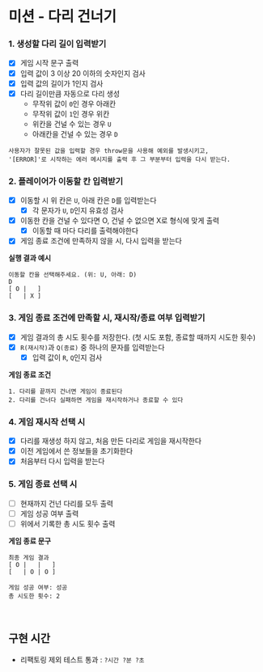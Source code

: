 # 미션 - 다리 건너기

### 1. 생성할 다리 길이 입력받기

- [x] 게임 시작 문구 출력
- [x] 입력 값이 3 이상 20 이하의 숫자인지 검사
- [x] 입력 값의 길이가 1인지 검사
- [x] 다리 길이만큼 자동으로 다리 생성
  - 무작위 값이 `0`인 경우 아래칸
  - 무작위 값이 `1`인 경우 위칸
  - 위칸을 건널 수 있는 경우 `U`
  - 아래칸을 건널 수 있는 경우 `D`

```
사용자가 잘못된 값을 입력할 경우 throw문을 사용해 예외를 발생시키고,
'[ERROR]'로 시작하는 에러 메시지를 출력 후 그 부분부터 입력을 다시 받는다.
```

### 2. 플레이어가 이동할 칸 입력받기

- [x] 이동할 시 위 칸은 `U`, 아래 칸은 `D`를 입력받는다
  - [x] 각 문자가 `U`, `D`인지 유효성 검사
- [x] 이동한 칸을 건널 수 있다면 O, 건널 수 없으면 X로 형식에 맞게 출력
  - [x] 이동할 때 마다 다리를 출력해야한다
- [x] 게임 종료 조건에 만족하지 않을 시, 다시 입력을 받는다

**실행 결과 예시**

```
이동할 칸을 선택해주세요. (위: U, 아래: D)
D
[ O |   ]
[   | X ]
```

### 3. 게임 종료 조건에 만족할 시, 재시작/종료 여부 입력받기

- [x] 게임 결과의 총 시도 횟수를 저장한다. (첫 시도 포함, 종료할 때까지 시도한 횟수)
- [x] `R(재시작)`과 `Q(종료)` 중 하나의 문자를 입력받는다
  - [x] 입력 값이 `R`, `Q`인지 검사

**게임 종료 조건**

```
1. 다리를 끝까지 건너면 게임이 종료된다
2. 다리를 건너다 실패하면 게임을 재시작하거나 종료할 수 있다
```

### 4. 게임 재시작 선택 시

- [x] 다리를 재생성 하지 않고, 처음 만든 다리로 게임을 재시작한다
- [x] 이전 게임에서 쓴 정보들을 초기화한다
- [x] 처음부터 다시 입력을 받는다

### 5. 게임 종료 선택 시

- [ ] 현재까지 건넌 다리를 모두 출력
- [ ] 게임 성공 여부 출력
- [ ] 위에서 기록한 총 시도 횟수 출력

**게임 종료 문구**

```
최종 게임 결과
[ O |   |   ]
[   | O | O ]

게임 성공 여부: 성공
총 시도한 횟수: 2
```

<br >

## 구현 시간

- 리팩토링 제외 테스트 통과 : `?시간 ?분 ?초`
